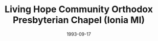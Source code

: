 ---
date: &id001 1993-09-17
end_date: null
location:
  address: null
  city: Ionia
  state: MI
minister:
- end: 1998-03-31
  name: Terry Thole
  start: 1994-01-01
  type: Organizing Pastor
ministers:
- Terry Thole
name: Living Hope Community Orthodox Presbyterian Chapel
names: null
origination_date: *id001
raw_data: 'MI

  Ionia

  Living Hope Community Orthodox Presbyterian Chapel  (Sept. 17, 1993-Mar. 31, 1998)

  Org. Pastor: Terry Thole, 1994-98

  '
received_from: null
states:
- MI
status:
  active: false
  end_date: 1998-03-31
  reason: null
  received_from: null
  withdrawal_to: null
title: Living Hope Community Orthodox Presbyterian Chapel (Ionia MI)
year_established:
- 1993

---